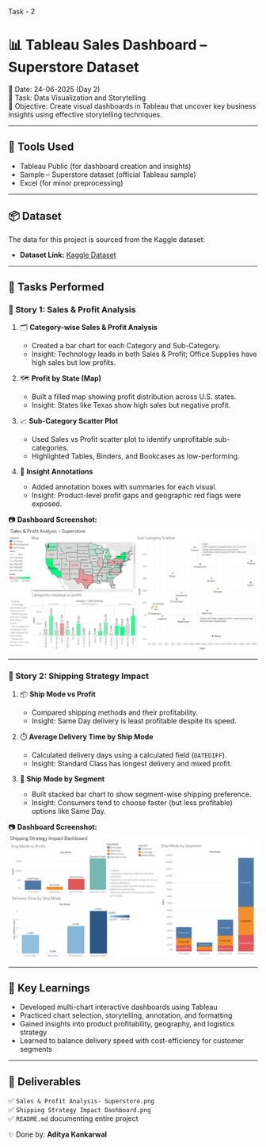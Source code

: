 Task - 2
# 📊 Tableau Sales Dashboard – Superstore Dataset

📅 Date: 24-06-2025 (Day 2)  
📂 Task: Data Visualization and Storytelling  
🎯 Objective: Create visual dashboards in Tableau that uncover key business insights using effective storytelling techniques.

---

## 🔧 Tools Used

- Tableau Public (for dashboard creation and insights)
- Sample – Superstore dataset (official Tableau sample)
- Excel (for minor preprocessing)

---

## 📦 Dataset

The data for this project is sourced from the Kaggle dataset:

- **Dataset Link:** [Kaggle Dataset](https://www.kaggle.com/datasets/vivek468/superstore-dataset-final)

---

## 🧪 Tasks Performed

### 📘 Story 1: Sales & Profit Analysis

1. 🗂️ **Category-wise Sales & Profit Analysis**
   - Created a bar chart for each Category and Sub-Category.
   - Insight: Technology leads in both Sales & Profit; Office Supplies have high sales but low profits.

2. 🗺️ **Profit by State (Map)**
   - Built a filled map showing profit distribution across U.S. states.
   - Insight: States like Texas show high sales but negative profit.

3. 📈 **Sub-Category Scatter Plot**
   - Used Sales vs Profit scatter plot to identify unprofitable sub-categories.
   - Highlighted Tables, Binders, and Bookcases as low-performing.

4. 📝 **Insight Annotations**
   - Added annotation boxes with summaries for each visual.
   - Insight: Product-level profit gaps and geographic red flags were exposed.

📷 **Dashboard Screenshot:**
![Sales & Profit Analysis](Sales%20&%20Profit%20Analysis-%20Superstore.png)

---

### 🚚 Story 2: Shipping Strategy Impact

1. 📦 **Ship Mode vs Profit**
   - Compared shipping methods and their profitability.
   - Insight: Same Day delivery is least profitable despite its speed.

2. ⏱️ **Average Delivery Time by Ship Mode**
   - Calculated delivery days using a calculated field (`DATEDIFF`).
   - Insight: Standard Class has longest delivery and mixed profit.

3. 👥 **Ship Mode by Segment**
   - Built stacked bar chart to show segment-wise shipping preference.
   - Insight: Consumers tend to choose faster (but less profitable) options like Same Day.

📷 **Dashboard Screenshot:**
![Shipping Strategy Impact](Shipping%20Strategy%20Impact%20Dashboard.png)

---

## 🧠 Key Learnings

- Developed multi-chart interactive dashboards using Tableau
- Practiced chart selection, storytelling, annotation, and formatting
- Gained insights into product profitability, geography, and logistics strategy
- Learned to balance delivery speed with cost-efficiency for customer segments

---

## 📁 Deliverables

✅ `Sales & Profit Analysis- Superstore.png`  
✅ `Shipping Strategy Impact Dashboard.png`  
✅ `README.md` documenting entire project  

✨ Done by: **Aditya Kankarwal**

